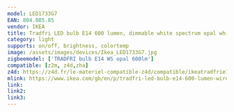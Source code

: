 ```yaml
---
model: LED1733G7
EAN: 804.085.85
vendor: IKEA
title: Tradfri LED bulb E14 600 lumen, dimmable white spectrum opal white
category: light
supports: on/off, brightness, colortemp
image: /assets/images/devices/Ikea_LED1733G7.jpg
zigbeemodel: ['TRADFRI bulb E14 WS opal 600lm']
compatible: [z2m, z4d,zha]
z4d: https://z4d.fr/le-materiel-compatible-z4d/compatible/ikeatradfrie14
mlink: https://www.ikea.com/gb/en/p/tradfri-led-bulb-e14-600-lumen-wireless-dimmable-white-spectrum-opal-white-80408585/
link: 
link2: 
link3: 
---
```

